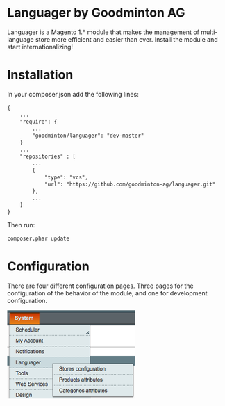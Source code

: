 # Languager by Goodminton AG
Languager is a Magento 1.* module that makes the management of multi-language store more efficient and easier than ever. Install the module and start internationalizing!

# Installation
In your composer.json add the following lines:
```
{
    ...
    "require": {
        ...
        "goodminton/languager": "dev-master"
    }
    ...
    "repositories" : [
        ...
        {
            "type": "vcs",
            "url": "https://github.com/goodminton-ag/languager.git"
        },
        ...
    ]
}
```

Then run:
```bash
composer.phar update
```

# Configuration
There are four different configuration pages.
Three pages for the configuration of the behavior of the module, and one for development configuration.

![menu](doc/images/menu.png)